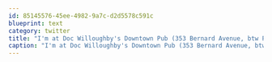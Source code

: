 ```yaml
---
id: 85145576-45ee-4982-9a7c-d2d5578c591c
blueprint: text
category: twitter
title: "I'm at Doc Willoughby's Downtown Pub‎ (353 Bernard Avenue, btw Pandosy &amp; Water, Kelowna) http://4sq.com/hJrxvj"
caption: "I'm at Doc Willoughby's Downtown Pub‎ (353 Bernard Avenue, btw Pandosy &amp; Water, Kelowna) http://4sq.com/hJrxvj"
---
```

